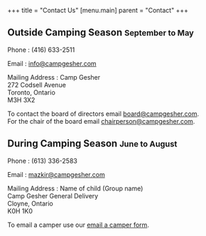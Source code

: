 +++
title = "Contact Us"
[menu.main]
parent = "Contact"
+++

## Outside Camping Season <small class="text-muted">September to May</small>

Phone
: (416) 633-2511

Email
: [info@campgesher.com](mailto:info@campgesher.com)

Mailing Address
: Camp Gesher  
272 Codsell Avenue  
Toronto, Ontario  
M3H 3X2

To contact the board of directors email [board@campgesher.com](mailto:board@campgesher.com).  
For the chair of the board email [chairperson@campgesher.com](mailto:chairperson@campgesher.com).

## During Camping Season <small class="text-muted">June to August</small>

Phone
: (613) 336-2583

Email
: [mazkir@campgesher.com](mailto:mazkir@campgesher.com)

Mailing Address
: Name of child (Group name)  
Camp Gesher General Delivery  
Cloyne, Ontario  
K0H 1K0

To email a camper use our [email a camper form](/write-a-camper/).
